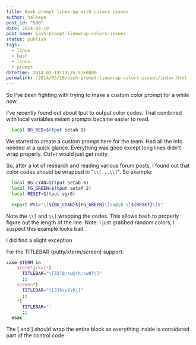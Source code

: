 ```yaml
---
title: Bash prompt linewrap with colors issues
author: halkeye
post_id: "530"
date: 2014-03-19
post_name: bash-prompt-linewrap-colors-issues
status: publish
tags:
  - linux
  - bash
  - linux
  - prompt
datetime: 2014-03-19T13:35:51+0800
permalink: /2014/03/18/bash-prompt-linewrap-colors-issues/index.html
---
```


So I've been fighting with trying to make a custom color prompt for a while now.

I've recently found out about tput to output color codes. That combined with local variables meant prompts became easier to read.

```bash
  local BG_RED=$(tput setab 1)
```

We started to create a custom prompt here for the team. Had all the info needed at a quick glance. Everything was good except long lines didn't wrap properly. Ctrl+r would just get nutty. 

So, after a lot of research and reading various forum posts, I found out that color codes should be wrapped in "`\\[...\\]`". So example:

```bash
  local BG_CYAN=$(tput setab 6)
  local FG_GREEN=$(tput setaf 2)
  local RESET=$(tput sgr0)

  export PS1="\[${BG_CYAN}${FG_GREEN}\]\u@\h \[${RESET}\]$"
```

Note the `\\[` and `\\]` wrapping the codes. This allows bash to properly figure out the length of the line. Note: I just grabbed random colors, I suspect this example looks bad.

I did find a slight exception

For the TITLEBAR (putty/xterm/screen) support:

```bash
case $TERM in
    xterm*|rxvt*)
      TITLEBAR="\[33]0;\u@\h:\w07\]"
      ;;
    screen*)
      TITLEBAR="\[33k\u$\h\]"
      ;;
    *)
      TITLEBAR=''
      ;;
  esac
```

The \[ and \] should wrap the entire block as everything inside is considered part of the control code.
